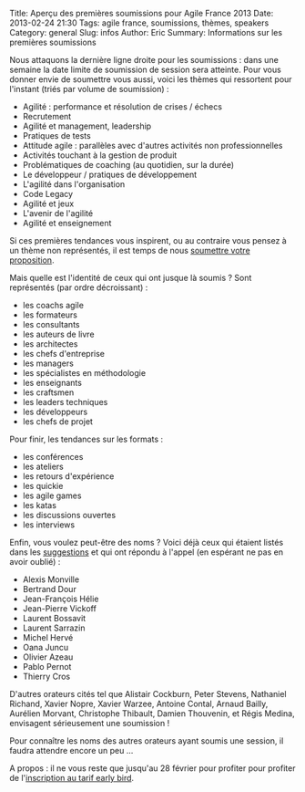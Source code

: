 Title: Aperçu des premières soumissions pour Agile France 2013
Date: 2013-02-24 21:30
Tags: agile france, soumissions, thèmes, speakers
Category: general
Slug: infos
Author: Eric
Summary: Informations sur les premières soumissions

Nous attaquons la dernière ligne droite pour les soumissions : dans une semaine la date limite de soumission de session sera atteinte.
Pour vous donner envie de soumettre vous aussi, voici les thèmes qui ressortent pour l'instant (triés par volume de soumission) :
- Agilité : performance et résolution de crises / échecs
- Recrutement
- Agilité et management, leadership 
- Pratiques de tests
- Attitude agile : parallèles avec d'autres activités non professionnelles
- Activités touchant à la gestion de produit
- Problématiques de coaching (au quotidien, sur la durée)
- Le développeur / pratiques de développement
- L'agilité dans l'organisation
- Code Legacy
- Agilité et jeux
- L'avenir de l'agilité
- Agilité et enseignement

Si ces premières tendances vous inspirent, ou au contraire vous pensez à un thème non représentés, il est temps de nous [soumettre votre proposition][soumettre].

Mais quelle est l'identité de ceux qui ont jusque là soumis ?
Sont représentés (par ordre décroissant) :
- les coachs agile
- les formateurs
- les consultants
- les auteurs de livre
- les architectes
- les chefs d'entreprise
- les managers
- les spécialistes en méthodologie
- les enseignants
- les craftsmen
- les leaders techniques
- les développeurs
- les chefs de projet

Pour finir, les tendances sur les formats :
- les conférences
- les ateliers
- les retours d'expérience
- les quickie
- les agile games
- les katas
- les discussions ouvertes
- les interviews

Enfin, vous voulez peut-être des noms ?
Voici déjà ceux qui étaient listés dans les [suggestions][suggestions] et qui ont répondu à l'appel (en espérant ne pas en avoir oublié) :
- Alexis Monville
- Bertrand Dour
- Jean-François Hélie
- Jean-Pierre Vickoff
- Laurent Bossavit
- Laurent Sarrazin
- Michel Hervé
- Oana Juncu
- Olivier Azeau
- Pablo Pernot
- Thierry Cros
 
D'autres orateurs cités tel que Alistair Cockburn, Peter Stevens, Nathaniel Richand, Xavier Nopre, Xavier Warzee, Antoine Contal, Arnaud Bailly, Aurélien Morvant, Christophe Thibault, Damien Thouvenin, et Régis Medina, envisagent sérieusement une soumission !

Pour connaître les noms des autres orateurs ayant soumis une session, il faudra attendre encore un peu ...

A propos : il ne vous reste que jusqu'au 28 février pour profiter pour profiter de l'[inscription au tarif early bird][sinscrire].

[soumettre]: https://docs.google.com/spreadsheet/viewform?formkey=dGpiVVJkSE1CV1dMeWxPMFVUQUZySmc6MQ "soumettre une proposition"
[sinscrire]: http://www.conference-agile.fr/ "s'inscrire à la conférence"
[suggestions]: http://www.conference-agile.fr/suggestions.html "suggestions d'orateurs"
